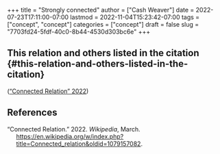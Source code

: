 +++
title = "Strongly connected"
author = ["Cash Weaver"]
date = 2022-07-23T17:11:00-07:00
lastmod = 2022-11-04T15:23:42-07:00
tags = ["concept", "concept"]
categories = ["concept"]
draft = false
slug = "7703fd24-5fdf-40c0-8b44-4530d303bc6e"
+++

## This relation and others listed in the citation {#this-relation-and-others-listed-in-the-citation}

(<a href="#citeproc_bib_item_1">“Connected Relation” 2022</a>)

## References

<style>.csl-entry{text-indent: -1.5em; margin-left: 1.5em;}</style><div class="csl-bib-body">
  <div class="csl-entry"><a id="citeproc_bib_item_1"></a>“Connected Relation.” 2022. <i>Wikipedia</i>, March. <a href="https://en.wikipedia.org/w/index.php?title=Connected_relation&oldid=1079157082">https://en.wikipedia.org/w/index.php?title=Connected_relation&#38;oldid=1079157082</a>.</div>
</div>
